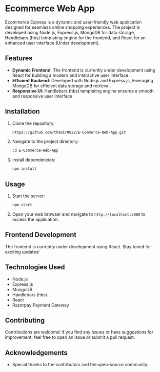 # Ecommerce Web App

Ecommerce Express is a dynamic and user-friendly web application designed for seamless online shopping experiences. 
The project is developed using Node.js, Express.js, MongoDB for data storage, Handlebars (hbs) templating engine for the frontend, and React for an enhanced user interface (Under development).

## Features

- **Dynamic Frontend**: The frontend is currently under development using React for building a modern and interactive user interface.
- **Efficient Backend**: Developed with Node.js and Express.js, leveraging MongoDB for efficient data storage and retrieval.
- **Responsive UI**: Handlebars (hbs) templating engine ensures a smooth and responsive user interface.

## Installation

1. Clone the repository:

    ```bash
    https://github.com/thamir0022/E-Commerce-Web-App.git
    ```

2. Navigate to the project directory:

    ```bash
    cd E-Commerce-Web-App
    ```

3. Install dependencies:

    ```bash
    npm install
    ```

## Usage

1. Start the server:

    ```bash
    npm start
    ```

2. Open your web browser and navigate to `http://localhost:3000` to access the application.

## Frontend Development

The frontend is currently under development using React. Stay tuned for exciting updates!

## Technologies Used

- Node.js
- Express.js
- MongoDB
- Handlebars (hbs)
- React
- Razorpay Payment Gateway

## Contributing

Contributions are welcome! If you find any issues or have suggestions for improvement, feel free to open an issue or submit a pull request.

## Acknowledgements

- Special thanks to the contributors and the open-source community.

